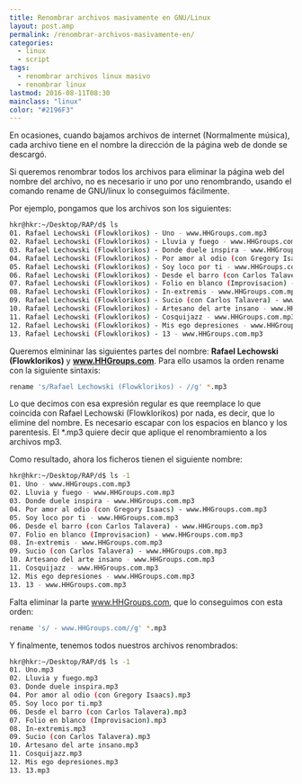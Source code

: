 ```yaml
---
title: Renombrar archivos masivamente en GNU/Linux
layout: post.amp
permalink: /renombrar-archivos-masivamente-en/
categories:
  - linux
  - script
tags:
  - renombrar archivos linux masivo
  - renombrar linux
lastmod: 2016-08-11T08:30
mainclass: "linux"
color: "#2196F3"
---
```


En ocasiones, cuando bajamos archivos de internet (Normalmente música), cada archivo tiene en el nombre la dirección de la página web de donde se descargó.

Si queremos renombrar todos los archivos para eliminar la página web del nombre del archivo, no es necesario ir uno por uno renombrando, usando el comando rename de GNU/linux lo conseguimos fácilmente.

Por ejemplo, pongamos que los archivos son los siguientes:


<!--more-->

```bash
hkr@hkr:~/Desktop/RAP/d$ ls
01. Rafael Lechowski (Flowklorikos) - Uno - www.HHGroups.com.mp3
02. Rafael Lechowski (Flowklorikos) - Lluvia y fuego - www.HHGroups.com.mp3
03. Rafael Lechowski (Flowklorikos) - Donde duele inspira - www.HHGroups.com.mp3
04. Rafael Lechowski (Flowklorikos) - Por amor al odio (con Gregory Isaacs) - www.HHGroups.com.mp3
05. Rafael Lechowski (Flowklorikos) - Soy loco por ti - www.HHGroups.com.mp3
06. Rafael Lechowski (Flowklorikos) - Desde el barro (con Carlos Talavera) - www.HHGroups.com.mp3
07. Rafael Lechowski (Flowklorikos) - Folio en blanco (Improvisacion) - www.HHGroups.com.mp3
08. Rafael Lechowski (Flowklorikos) - In-extremis - www.HHGroups.com.mp3
09. Rafael Lechowski (Flowklorikos) - Sucio (con Carlos Talavera) - www.HHGroups.com.mp3
10. Rafael Lechowski (Flowklorikos) - Artesano del arte insano - www.HHGroups.com.mp3
11. Rafael Lechowski (Flowklorikos) - Cosquijazz - www.HHGroups.com.mp3
12. Rafael Lechowski (Flowklorikos) - Mis ego depresiones - www.HHGroups.com.mp3
13. Rafael Lechowski (Flowklorikos) - 13 - www.HHGroups.com.mp3
```

Queremos elmininar las siguientes partes del nombre: **Rafael Lechowski (Flowklorikos)** y **www.HHGroups.com**. Para ello usamos la orden rename con la siguiente sintaxis:

```bash
rename 's/Rafael Lechowski (Flowklorikos) - //g' *.mp3
```

Lo que decimos con esa expresión regular es que reemplace lo que coincida con Rafael Lechowski (Flowklorikos) por nada, es decir, que lo elimine del nombre. Es necesario escapar con los espacios en blanco y los parentesis. El *.mp3 quiere decir que aplique el renombramiento a los archivos mp3.

Como resultado, ahora los ficheros tienen el siguiente nombre:

```bash
hkr@hkr:~/Desktop/RAP/d$ ls -1
01. Uno - www.HHGroups.com.mp3
02. Lluvia y fuego - www.HHGroups.com.mp3
03. Donde duele inspira - www.HHGroups.com.mp3
04. Por amor al odio (con Gregory Isaacs) - www.HHGroups.com.mp3
05. Soy loco por ti - www.HHGroups.com.mp3
06. Desde el barro (con Carlos Talavera) - www.HHGroups.com.mp3
07. Folio en blanco (Improvisacion) - www.HHGroups.com.mp3
08. In-extremis - www.HHGroups.com.mp3
09. Sucio (con Carlos Talavera) - www.HHGroups.com.mp3
10. Artesano del arte insano - www.HHGroups.com.mp3
11. Cosquijazz - www.HHGroups.com.mp3
12. Mis ego depresiones - www.HHGroups.com.mp3
13. 13 - www.HHGroups.com.mp3
```

Falta eliminar la parte www.HHGroups.com, que lo conseguimos con esta orden:

```bash
rename 's/ - www.HHGroups.com//g' *.mp3
```

Y finalmente, tenemos todos nuestros archivos renombrados:

```bash
hkr@hkr:~/Desktop/RAP/d$ ls -1
01. Uno.mp3
02. Lluvia y fuego.mp3
03. Donde duele inspira.mp3
04. Por amor al odio (con Gregory Isaacs).mp3
05. Soy loco por ti.mp3
06. Desde el barro (con Carlos Talavera).mp3
07. Folio en blanco (Improvisacion).mp3
08. In-extremis.mp3
09. Sucio (con Carlos Talavera).mp3
10. Artesano del arte insano.mp3
11. Cosquijazz.mp3
12. Mis ego depresiones.mp3
13. 13.mp3
```
